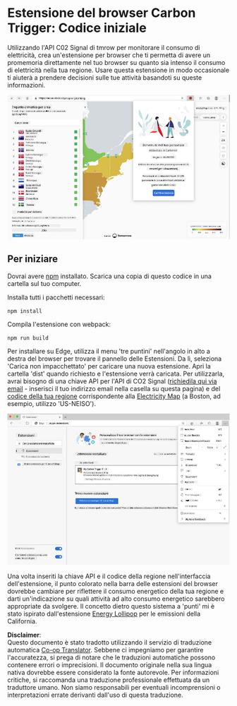 <!--
CO_OP_TRANSLATOR_METADATA:
{
  "original_hash": "26fd39046d264ba185dcb086d3a8cf3e",
  "translation_date": "2025-08-25T23:36:00+00:00",
  "source_file": "5-browser-extension/start/README.md",
  "language_code": "it"
}
-->
# Estensione del browser Carbon Trigger: Codice iniziale

Utilizzando l'API C02 Signal di tmrow per monitorare il consumo di elettricità, crea un'estensione per browser che ti permetta di avere un promemoria direttamente nel tuo browser su quanto sia intenso il consumo di elettricità nella tua regione. Usare questa estensione in modo occasionale ti aiuterà a prendere decisioni sulle tue attività basandoti su queste informazioni.

![screenshot dell'estensione](../../../../translated_images/extension-screenshot.0e7f5bfa110e92e3875e1bc9405edd45a3d2e02963e48900adb91926a62a5807.it.png)

## Per iniziare

Dovrai avere [npm](https://npmjs.com) installato. Scarica una copia di questo codice in una cartella sul tuo computer.

Installa tutti i pacchetti necessari:

```
npm install
```

Compila l'estensione con webpack:

```
npm run build
```

Per installare su Edge, utilizza il menu 'tre puntini' nell'angolo in alto a destra del browser per trovare il pannello delle Estensioni. Da lì, seleziona 'Carica non impacchettato' per caricare una nuova estensione. Apri la cartella 'dist' quando richiesto e l'estensione verrà caricata. Per utilizzarla, avrai bisogno di una chiave API per l'API di CO2 Signal ([richiedila qui via email](https://www.co2signal.com/) - inserisci il tuo indirizzo email nella casella su questa pagina) e del [codice della tua regione](http://api.electricitymap.org/v3/zones) corrispondente alla [Electricity Map](https://www.electricitymap.org/map) (a Boston, ad esempio, utilizzo 'US-NEISO').

![installazione](../../../../translated_images/install-on-edge.78634f02842c48283726c531998679a6f03a45556b2ee99d8ff231fe41446324.it.png)

Una volta inseriti la chiave API e il codice della regione nell'interfaccia dell'estensione, il punto colorato nella barra delle estensioni del browser dovrebbe cambiare per riflettere il consumo energetico della tua regione e darti un'indicazione su quali attività ad alto consumo energetico sarebbero appropriate da svolgere. Il concetto dietro questo sistema a 'punti' mi è stato ispirato dall'estensione [Energy Lollipop](https://energylollipop.com/) per le emissioni della California.

**Disclaimer**:  
Questo documento è stato tradotto utilizzando il servizio di traduzione automatica [Co-op Translator](https://github.com/Azure/co-op-translator). Sebbene ci impegniamo per garantire l'accuratezza, si prega di notare che le traduzioni automatiche possono contenere errori o imprecisioni. Il documento originale nella sua lingua nativa dovrebbe essere considerato la fonte autorevole. Per informazioni critiche, si raccomanda una traduzione professionale effettuata da un traduttore umano. Non siamo responsabili per eventuali incomprensioni o interpretazioni errate derivanti dall'uso di questa traduzione.